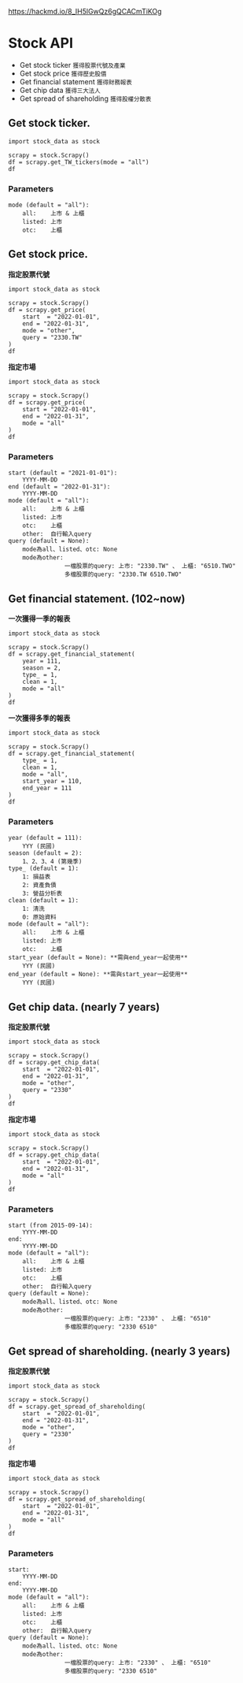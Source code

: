 https://hackmd.io/8_IH5lGwQz6gQCACmTiKOg

# Stock API

* Get stock ticker  `獲得股票代號及產業`
* Get stock price `獲得歷史股價`
* Get financial statement `獲得財務報表`
* Get chip data `獲得三大法人`
* Get spread of shareholding `獲得股權分散表`



## Get stock ticker.


```python=
import stock_data as stock

scrapy = stock.Scrapy()
df = scrapy.get_TW_tickers(mode = "all")
df
```


### Parameters
    mode (default = "all"):
        all:    上市 & 上櫃
        listed: 上市
        otc:    上櫃


## Get stock price.


**指定股票代號**

```python=
import stock_data as stock

scrapy = stock.Scrapy()
df = scrapy.get_price(
    start  = "2022-01-01",
    end = "2022-01-31",
    mode = "other",
    query = "2330.TW"
)
df
```

**指定市場**

```python=
import stock_data as stock

scrapy = stock.Scrapy()
df = scrapy.get_price(
    start = "2022-01-01",
    end = "2022-01-31",
    mode = "all"
)
df
```


### Parameters
    start (default = "2021-01-01"):
        YYYY-MM-DD
    end (default = "2022-01-31"):
        YYYY-MM-DD
    mode (default = "all"):
        all:    上市 & 上櫃
        listed: 上市
        otc:    上櫃
        other:  自行輸入query
    query (default = None):
        mode為all、listed、otc: None
        mode為other: 
                    一檔股票的query: 上市: "2330.TW" 、 上櫃: "6510.TWO" 
                    多檔股票的query: "2330.TW 6510.TWO"



## Get financial statement. (102~now)


**一次獲得一季的報表**

```python=
import stock_data as stock

scrapy = stock.Scrapy()
df = scrapy.get_financial_statement(
    year = 111,
    season = 2, 
    type_ = 1,
    clean = 1,
    mode = "all"
)
df
```

**一次獲得多季的報表**

```python=
import stock_data as stock

scrapy = stock.Scrapy()
df = scrapy.get_financial_statement(
    type_ = 1,
    clean = 1, 
    mode = "all",
    start_year = 110, 
    end_year = 111
)
df
```


### Parameters
    year (default = 111): 
        YYY (民國)
    season (default = 2): 
        1、2、3、4 (第幾季)
    type_ (default = 1): 
        1: 損益表
        2: 資產負債
        3: 營益分析表
    clean (default = 1):
        1: 清洗
        0: 原始資料
    mode (default = "all"):
        all:    上市 & 上櫃
        listed: 上市
        otc:    上櫃
    start_year (default = None): **需與end_year一起使用**
        YYY (民國)
    end_year (default = None): **需與start_year一起使用**
        YYY (民國)



## Get chip data. (nearly 7 years)


**指定股票代號**

```python=
import stock_data as stock

scrapy = stock.Scrapy()
df = scrapy.get_chip_data(
    start  = "2022-01-01",
    end = "2022-01-31",
    mode = "other",
    query = "2330"
)
df
```

**指定市場**

```python=
import stock_data as stock

scrapy = stock.Scrapy()
df = scrapy.get_chip_data(
    start  = "2022-01-01",
    end = "2022-01-31",
    mode = "all"
)
df
```


### Parameters
    start (from 2015-09-14):
        YYYY-MM-DD
    end:
        YYYY-MM-DD
    mode (default = "all"):
        all:    上市 & 上櫃
        listed: 上市
        otc:    上櫃
        other:  自行輸入query
    query (default = None):
        mode為all、listed、otc: None
        mode為other: 
                    一檔股票的query: 上市: "2330" 、 上櫃: "6510" 
                    多檔股票的query: "2330 6510"


## Get spread of shareholding. (nearly 3 years)


**指定股票代號**

```python=
import stock_data as stock

scrapy = stock.Scrapy()
df = scrapy.get_spread_of_shareholding(
    start  = "2022-01-01",
    end = "2022-01-31",
    mode = "other",
    query = "2330"
)
df
```

**指定市場**

```python=
import stock_data as stock

scrapy = stock.Scrapy()
df = scrapy.get_spread_of_shareholding(
    start  = "2022-01-01",
    end = "2022-01-31",
    mode = "all"
)
df
```


### Parameters
    start:
        YYYY-MM-DD
    end:
        YYYY-MM-DD
    mode (default = "all"):
        all:    上市 & 上櫃
        listed: 上市
        otc:    上櫃
        other:  自行輸入query
    query (default = None):
        mode為all、listed、otc: None
        mode為other: 
                    一檔股票的query: 上市: "2330" 、 上櫃: "6510" 
                    多檔股票的query: "2330 6510"